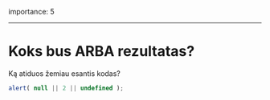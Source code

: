 importance: 5

---

# Koks bus ARBA rezultatas?

Ką atiduos žemiau esantis kodas?

```js
alert( null || 2 || undefined );
```

